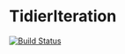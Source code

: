 # TidierIteration

[![Build Status](https://github.com/vituri/TidierIteration.jl/actions/workflows/CI.yml/badge.svg?branch=main)](https://github.com/vituri/TidierIteration.jl/actions/workflows/CI.yml?query=branch%3Amain)
